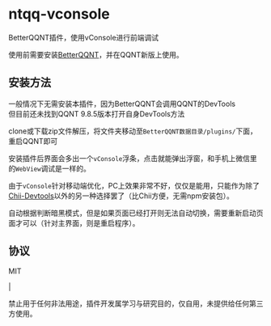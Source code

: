 # ntqq-vconsole

BetterQQNT插件，使用vConsole进行前端调试  

使用前需要安装[BetterQQNT](https://github.com/mo-jinran/BetterQQNT)，并在QQNT新版上使用。


## 安装方法

一般情况下无需安装本插件，因为BetterQQNT会调用QQNT的DevTools  
但目前还未找到QQNT 9.8.5版本打开自身DevTools方法

clone或下载zip文件解压，将文件夹移动至`BetterQQNT数据目录/plugins/`下面，重启QQNT即可

安装插件后界面会多出一个`vConsole`浮条，点击就能弹出浮窗，和手机上微信里的`WebView`调试是一样的。

由于`vConsole`针对移动端优化，PC上效果非常不好，仅仅是能用，只能作为除了[Chii-Devtools](https://github.com/mo-jinran/chii-devtools)以外的另一种选择罢了（比Chii方便，无需npm安装包）。

自动根据判断暗黑模式，但是如果页面已经打开则无法自动切换，需要重新启动页面才可以（针对主界面，则是重启程序）。

## 协议

MIT 

|

禁止用于任何非法用途，插件开发属学习与研究目的，仅自用，未提供给任何第三方使用。